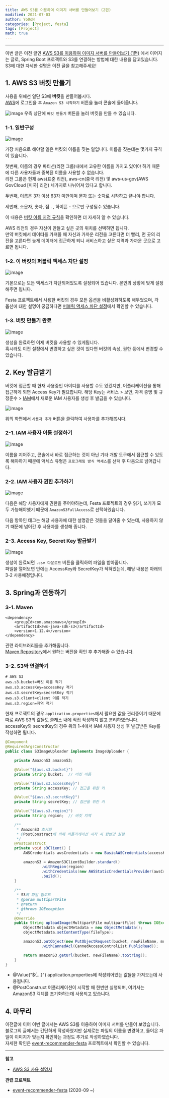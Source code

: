 ```yaml
---
title: AWS S3를 이용하여 이미지 서버를 만들어보기 (2편)
modified: 2021-07-03
author: Yo0oN
categories: [Project, festa]
tags: [Project]
math: true
---
```


<hr>

이번 글은 이전 글인 [AWS S3를 이용하여 이미지 서버를 만들어보기 (1편)](https://yo0on.github.io/posts/AWS_S3_1%ED%8E%B8/) 에서 이어지는 글로,
Spring Boot 프로젝트와 S3를 연결하는 방법에 대한 내용을 담고있습니다.   
S3에 대한 자세한 설명은 이전 글을 참고해주세요!    


## 1. AWS S3 버킷 만들기    

사용을 위해선 일단 S3에 **버킷**을 만들어봅시다.    
[AWS](https://aws.amazon.com/ko/s3)에 로그인을 후 `Amazon S3 시작하기` 버튼을 눌러 콘솔에 들어옵니다.    

![image](https://user-images.githubusercontent.com/53729311/124283563-02dc6c00-db87-11eb-98ee-27b6f6595ed7.png)
우측 상단에 `버킷 만들기` 버튼을 눌러 버킷을 만들 수 있습니다.

### 1-1. 일반구성

![image](https://user-images.githubusercontent.com/53729311/124283804-43d48080-db87-11eb-9c2f-1bfe00eae6f7.png)

가장 처음으로 해야할 일은 버킷의 이름을 짓는 일입니다. 이름을 짓는데는 몇가지 규칙이 있습니다.     

첫번째, 이름의 경우 파티션(리전 그룹)내에서 고유한 이름을 가지고 있어야 하기 때문에 다른 사용자들과 중복된 이름을 사용할 수 없습니다.    
리전 그룹은 현재 aws(표준 리전), aws-cn(중국 리전) 및 aws-us-gov(AWS GovCloud [미국] 리전) 세가지로 나뉘어져 있다고 합니다.    

두번째, 이름은 3자 이상 63자 미만이며 문자 또는 숫자로 시작하고 끝나야 합니다.    

세번째, 소문자, 숫자, 점 . , 하이픈 - 으로만 구성될수 있습니다.    

이 내용은 [버킷 이름 지정 규칙](https://docs.aws.amazon.com/ko_kr/AmazonS3/latest/userguide/bucketnamingrules.html)을 확인하면 더 자세히 알 수 있습니다.    

AWS 리전의 경우 자신이 만들고 싶은 곳의 위치를 선택하면 됩니다.    
만약 버킷에서 데이터를 가져올 때 자신과 가까운 리전을 고른다면 더 빨리, 먼 곳의 리전을 고른다면 늦게 데이터에 접근하게 되니 서비스하고 싶은 지역과 가까운 곳으로 고르면 됩니다.


### 1-2. 이 버킷의 퍼블릭 액세스 차단 설정

![image](https://user-images.githubusercontent.com/53729311/124284818-47b4d280-db88-11eb-9f10-065e40e5b22a.png)

기본으로는 모든 액세스가 차단되어있도록 설정되어 있습니다. 본인의 상황에 맞게 설정해주면 됩니다.     

Festa 프로젝트에서 사용한 버킷의 경우 모든 옵션을 비활성화하도록 해두었으며, 각 옵션에 대한 설명이 궁금하다면 [퍼블릭 액세스 차단 설정](https://docs.aws.amazon.com/ko_kr/AmazonS3/latest/userguide/access-control-block-public-access.html)에서 확인할 수 있습니다.    


### 1-3. 버킷 만들기 완료

![image](https://user-images.githubusercontent.com/53729311/124290514-79309c80-db8e-11eb-9307-89b70f966e42.png)

생성을 완료하면 이제 버킷을 사용할 수 있게됩니다.    
혹시라도 이전 설정에서 변경하고 싶은 것이 있다면 버킷의 속성, 권한 등에서 변경할 수 있습니다.    


## 2. Key 발급받기

버킷에 접근할 때 현재 사용중인 아이디를 사용할 수도 있겠지만, 어플리케이션을 통해 접근하게 되면 Access Key가 필요합니다.
해당 Key는 서비스 > 보안, 자격 증명 및 규정준수 > [IAM](https://console.aws.amazon.com/iam)에서 새로운 IAM 사용자를 생성 후 발급을 수 있습니다.    

![image](https://user-images.githubusercontent.com/53729311/124294785-0c6bd100-db93-11eb-94ca-96d821b4896e.png)

위의 화면에서 `사용자 추가` 버튼을 클릭하여 사용자를 추가해봅시다.    


### 2-1. IAM 사용자 이름 설정하기

![image](https://user-images.githubusercontent.com/53729311/124294944-3e7d3300-db93-11eb-93bb-fefc1624e094.png)

이름을 지어주고, 콘솔에서 바로 접근하는 것이 아닌 기타 개발 도구에서 접근할 수 있도록 해야하기 때문에 액세스 유형은 `프로그래밍 방식 액세스`를 선택 후 다음으로 넘어갑니다.    


### 2-2. IAM 사용자 권한 추가하기

![image](https://user-images.githubusercontent.com/53729311/124295338-b21f4000-db93-11eb-99ec-26d5c2e770e5.png)

다음은 해당 사용자에게 권한을 주어야하는데, Festa 프로젝트의 경우 읽기, 쓰기가 모두 가능해야했기 떄문에 `AmazonS3FullAccess`로 선택하였습니다.    

다음 항목인 태그는 해당 사용자에 대한 설명같은 것들을 달아줄 수 있는데, 사용하지 않기 때문에 넘어간 후 사용자를 생성해 줍니다.


### 2-3. Access Key, Secret Key 발급받기

![image](https://user-images.githubusercontent.com/53729311/124296284-bf88fa00-db94-11eb-84e1-7c1092d8757d.png)

생성이 완료되면 `.csv 다운로드` 버튼을 클릭하여 파일을 받아줍니다.    
파일을 열어보면 안에는 AccessKey와 SecretKey가 적혀있는데, 해당 내용은 아래의 3-2 사용예정입니다.    



## 3. Spring과 연동하기

### 3-1. Maven

```
<dependency>
    <groupId>com.amazonaws</groupId>
    <artifactId>aws-java-sdk-s3</artifactId>
    <version>1.12.4</version>
</dependency>
```

관련 라이브러리들을 추가해줍니다.    
[Maven Repository](https://mvnrepository.com/artifact/com.amazonaws/aws-java-sdk-s3)에서 원하는 버전을 확인 후 추가해줄 수 있습니다.


### 3-2. S3와 연결하기

```
# AWS S3
aws.s3.bucket=버킷 이름 적기
aws.s3.accessKey=accessKey 적기
aws.s3.secretKey=secretKey 적기
aws.s3.client=client 이름 적기
aws.s3.region=지역 적기
```

현재 프로젝트의 경우 `application.properties`에서 필요한 값을 관리중이기 때문에 따로 AWS S3의 값들도 클래스 내에 직접 작성하지 않고 분리하였습니다.    
accessKey와 secretKey의 경우 위의 1-4에서 IAM 사용자 생성 후 발급받은 Key를 작성하면 됩니다.    


```java
@Component
@RequiredArgsConstructor
public class S3ImageUploader implements ImageUploader {

    private AmazonS3 amazonS3;

    @Value("${aws.s3.bucket}")
    private String bucket;  // 버킷 이름

    @Value("${aws.s3.accessKey}")
    private String accessKey; // 접근을 위한 키

    @Value("${aws.s3.secretKey}")
    private String secretKey; // 접근을 위한 키

    @Value("${aws.s3.region}")
    private String region;  // 버킷 지역

    /**
     * AmazonS3 초기화
     * @PostConstruct에 의해 어플리케이션 시작 시 한번만 실행
     */
    @PostConstruct
    private void s3Client() {
        AWSCredentials awsCredentials = new BasicAWSCredentials(accessKey, secretKey);

        amazonS3 = AmazonS3ClientBuilder.standard()
                .withRegion(region)
                .withCredentials(new AWSStaticCredentialsProvider(awsCredentials))
                .build();
    }
    
    /**
     * S3에 파일 업로드
     * @param multipartFile
     * @return
     * @throws IOException
     */
    @Override
    public String uploadImage(MultipartFile multipartFile) throws IOException {
        ObjectMetadata objectMetadata = new ObjectMetadata();
        objectMetadata.setContentType(fileType);

        amazonS3.putObject(new PutObjectRequest(bucket, newFileName, multipartFile.getInputStream(), objectMetadata)
                .withCannedAcl(CannedAccessControlList.PublicRead));

        return amazonS3.getUrl(bucket, newFileName).toString();
    }
}
```

- @Value("${...}")
application.properties에 작성되어있는 값들을 가져오는데 사용됩니다.
- @PostConstruct
어플리케이션이 시작할 때 한번만 실행되며, 여기서는 AmazonS3 객체를 초기화하는데 사용되고 있습니다.



## 4. 마무리

이전글에 이어 이번 글에서는 AWS S3를 이용하여 이미지 서버를 만들어 보았습니다.    
블로그의 글에서는 간단하게 작성하였지만 실제로는 파일의 이름을 변경하고, 들어온 파일이 이미지가 맞는지 확인하는 과정도 추가로 작성하였습니다.    
자세한 확인은 [event-recommender-festa](https://github.com/f-lab-edu/event-recommender-festa) 프로젝트에서 확인할 수 있습니다.

<hr>

**참고**
- [AWS S3 사용 설명서](https://docs.aws.amazon.com/ko_kr/AmazonS3/latest/userguide/Welcome.html)

**관련 프로젝트**
- [event-recommender-festa](https://github.com/f-lab-edu/event-recommender-festa) (2020-09 ~)
